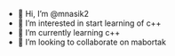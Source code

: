 - 👋 Hi, I’m @mnasik2
- 👀 I’m interested in start learning of c++
- 🌱 I’m currently learning c++
- 💞️ I’m looking to collaborate on mabortak


<!---
mnasik2/mnasik2 is a ✨ special ✨ repository because its `README.md` (this file) appears on your GitHub profile.
You can click the Preview link to take a look at your changes.
--->
